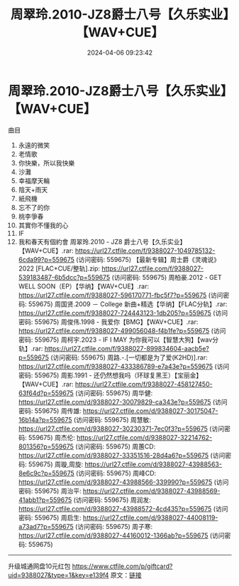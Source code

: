 ﻿---
title: 周翠玲.2010-JZ8爵士八号【久乐实业】【WAV+CUE】
date: 2024-04-06 09:23:42
categories: WAV车载音乐、镜像
tags: 华语中文
---
# 周翠玲.2010-JZ8爵士八号【久乐实业】【WAV+CUE】

曲目
01. 永遠的微笑
02. 老情歌
03. 你快樂，所以我快樂
04. 沙灘
05. 幸福摩天輪
06. 陰天+雨天
07. 紙飛機
08. 忘不了的你
09. 桃李爭春
10. 其實你不懂我的心
11. IF
12. 我和春天有個約會
周翠玲.2010 - JZ8 爵士八号【久乐实业】【WAV+CUE】.rar: https://url27.ctfile.com/f/9388027-1049785132-6cda99?p=559675
(访问密码: 559675)
【最新专辑】周士爵《灵魂说》 2022 [FLAC+CUE/整轨].zip: https://url27.ctfile.com/f/9388027-539183487-6b5dcc?p=559675
(访问密码: 559675)
周柏豪.2012 - GET WELL SOON（EP）【华纳】【WAV+CUE】.rar: https://url27.ctfile.com/f/9388027-596170771-fbc5f7?p=559675
(访问密码: 559675)
周国贤.2009 － College 新曲+精选【华纳】【FLAC分轨】.rar: https://url27.ctfile.com/f/9388027-724443123-1db205?p=559675
(访问密码: 559675)
周俊伟.1998 - 我爱你【BMG】【WAV+CUE】.rar: https://url27.ctfile.com/f/9388027-499056048-f4b1fe?p=559675
(访问密码: 559675)
周柯宇.2023 - IF I MAY 为你我可以【智慧大狗】【wav分轨】.rar: https://url27.ctfile.com/f/9388027-899834604-aacb5e?p=559675
(访问密码: 559675)
周路.-.[一切都是为了爱(K2HD)].rar: https://url27.ctfile.com/f/9388027-433386789-e7a43e?p=559675
(访问密码: 559675)
周影.1991 - 还仍然想我吗（环球复黑王）【宝丽金】【WAV+CUE】.rar: https://url27.ctfile.com/f/9388027-458127450-63f64d?p=559675
(访问密码: 559675)
周华健: https://url27.ctfile.com/d/9388027-30079829-ca343e?p=559675
(访问密码: 559675)
周传雄: https://url27.ctfile.com/d/9388027-30175047-16b14a?p=559675
(访问密码: 559675)
周慧敏: https://url27.ctfile.com/d/9388027-30230371-7ec0f3?p=559675
(访问密码: 559675)
周杰伦: https://url27.ctfile.com/d/9388027-32214762-801356?p=559675
(访问密码: 559675)
周蕙CD: https://url27.ctfile.com/d/9388027-33351516-28d4a6?p=559675
(访问密码: 559675)
周璇,周旋: https://url27.ctfile.com/d/9388027-43988563-8e6c9c?p=559675
(访问密码: 559675)
周峰CD: https://url27.ctfile.com/d/9388027-43988566-339990?p=559675
(访问密码: 559675)
周治平: https://url27.ctfile.com/d/9388027-43988569-41abb1?p=559675
(访问密码: 559675)
周润发: https://url27.ctfile.com/d/9388027-43988572-4cd435?p=559675
(访问密码: 559675)
周启生: https://url27.ctfile.com/d/9388027-44008119-a73ad7?p=559675
(访问密码: 559675)
周子寒: https://url27.ctfile.com/d/9388027-44160012-1366ab?p=559675
(访问密码: 559675)
****************************************************************************************************************************************
升级城通网盘10元红包 https://www.ctfile.com/p/giftcard?uid=9388027&type=1&key=e139f4
原文：[链接](https://blog.sina.com.cn/s/blog_1647c7e760103150t.html)